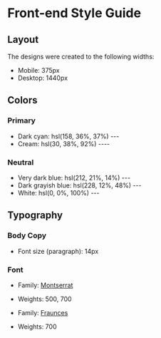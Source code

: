 # Front-end Style Guide

## Layout

The designs were created to the following widths:

- Mobile: 375px
- Desktop: 1440px

## Colors

### Primary

- Dark cyan: hsl(158, 36%, 37%) ---
- Cream: hsl(30, 38%, 92%) ----

### Neutral

- Very dark blue: hsl(212, 21%, 14%) ---
- Dark grayish blue: hsl(228, 12%, 48%) ---
- White: hsl(0, 0%, 100%) ---

## Typography

### Body Copy

- Font size (paragraph): 14px

### Font

- Family: [Montserrat](https://fonts.google.com/specimen/Montserrat)
- Weights: 500, 700

- Family: [Fraunces](https://fonts.google.com/specimen/Fraunces)
- Weights: 700
